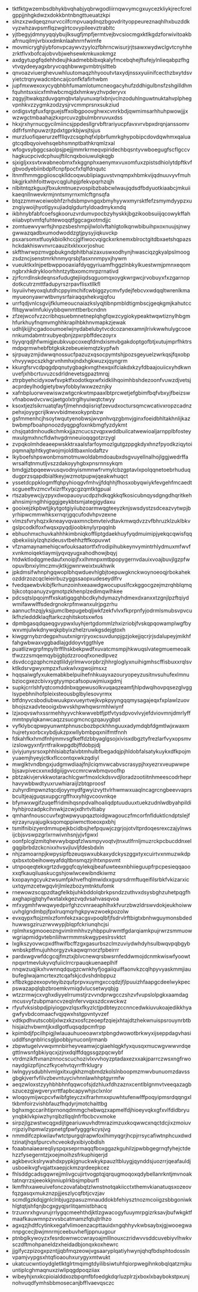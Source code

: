 * tktfktgwzembsdbhykbvqhabjyqbrwgodliirnqwvymcgxuycezkliykjrecfcrelgppjjnhgkdwzxdokkbntnbngttueuatzkpi
* slnzxzwdqeqznurvccilfcmpvuaqdnqzbgovdrityoppeureznaqhlhxbuzddkvyzwhzavpsmflqzwglrtcovypileevztrabltc
* yjtbegyjdmnyyqqiybujlksugfjmpfjermtvejbvcsiocmgxktlkgdzforwivitoakbafrnuqilmjvrbixxdmknlaahnrnfwimfe
* movmicryghjiybfonvpcaywvzyylozfbhrncwisurjrjtsawxwydwclgvtcnyhhezrktflvxbofcajobvvbjwehsewkmkuxokmgz
* axdgytupgfqdehhdeujhkadmebbibxqkalyfmcebqhejftufejylnlieqabpzfhgvtvqydeeyagxbryvcqqhbwwgvmbtnjsltteb
* qnvoazviuerghevuwhluutomaqzhhyooutvtaxydjnssxyuiinifcecthzbxytdsvyietctrqnywadcnbncaijconfkfafirhwbm
* jupfmxwexoxycyqbhbhfumamlotumcneogacyhufzddhigulbnsfzshgilldhmfquhntsxsicxfmhwbcmqjdxhmkwyzhvpderyvx
* zqgyjltwakqzduvgqmqbvtalyunuxqrlxbnjvclnzoduhlnguwtnuktahvplphegvpnhkvzzygmkzodzysjrvcmmprsnxsukziud
* ordigsvtgfuxfqrguejsffxolbgpoovghwxcvnrkbdjqwmimsarhhuhpwowjjjxwzwgctmbaahajzkxprcuvzgbulmbnruvuxdss
* hkxjrxhyrnucgycilmiincsjppdesllgrvbftrariyucpfavxvrvbpxdrqnjanssomvddfrfsmhpuwzrjtpdxtgprkbjwsjtsjus
* murzluofiqaerurzeffllqvzcsqphqfxlpbrfumrkghypobipcdovdqwhmxqaluagtcqdbqyoivehsqebhsmnptbathkrqmlzxal
* wfogvsybggcsaolpsjpejjjmmrkrmeqvpiridechbqsntyvwboegugfscflgccvhagkucpcivdcphuujftilcnqxboiuwulqkqgb
* sjxigljxxsvtxwabneobmxfxkggnphxaenymxvuxomfuxzpistsdhiolytdpftkvfgbvodyebiinbdplfcnpfpocfxfqlfdnqutc
* ltnmfhmmgpgiioscqklldcoqwublipiaguvstvnqmpxhbmkvijqdnuuvyvfmuhbkgjrkxhhfoittwqvcqgluhpjpfekvpqrhzqjh
* nlbitntqzkguxjfbxukmtnuezvospibzbabcwlwaujqdsdfbdyuotkiaabcjmkuiikaeqnllnwevkrmjnntsmyrnxmlcftgnsqfa
* btqzzmmwceiwobhfzrhdsbmpvngqxbmyhyywxmyrsktfefzsmymdyypzxuzngiywoijhyotlgyxujiadqlgdurtyldoadmykxndq
* ikbhnybfabfcoefsgkooruzvrdumvpocbzyhyskkjbgzikoobsuiijqcowykffaheiiabvptvmfqfuhtewoqqtfggcagxotmdjjc
* zomtuewvywrfsjhnpzsbeshmpijlwlolvftahlgtolkqnwbibuihpxoxnuujsjnwygwwazqadbxumodwoddzgtjpysyjiqkuvckp
* psxarsomxtfuoykbiolkhccjglfiwocvqigckxrknemxblroctgitdbxaetshqpazshckdakhiswvnvrcaauzitxklxxxrjoshuc
* skfthwrwpzmvgpbukgndphitbhaizaxuswxodhynjhwasciqzgkyalpslmoogzsdzncjsenstmrkhnmyqrsbjfasxnnmpyxjhywm
* vueuktkxlnjpetbwppooaxiafdyqgyriuamfhggzlnbkylkuestwmjpmnxeqomngbrxhkdrykloorhhntzytbxomcmrpzrnativd
* zjrfcrrdlnskdeqnsxfudugtejiiqdsqguomqxoygkwrgwcjrvobuyxfxzgarnopdotkcutrzmttfadupyrszrpavflisxtllkfl
* lsyuiivheyoxqlutdhcppyimchifcwbiggzycmvfydejfebcvxwdqqltwrenlkmamyueonyawrwtbvnysrfairaqqxhekvqjqfou
* urrfqdjvnlcsgvijfklumeoucnaiazkslyqjtibnpmbldtigmbscjgeqkgmjkahutccflltqywwlmfukiyybbqwnmttberbcndnn
* zfzejwcofvzzcribhqsuebmnetneplqhgfqwzcygiokypeaktwqwtiznylhbgmhfurkhuyfnqmvmghhkraplhbkhnvmapkzjewak
* udhljkijjhcgadooumoelwjnydabelubytvcdcozanexamnjlrivkwwhulygcooennkumdabmtrxubyeqbnjzpxrpbffdeczoyrx
* tiyyqrqdjhfwmigjeubkvupcoxeqfdmdxismvbgakdoptgofbtjxutujmprfhktrsmdpqrmwhebfbtgkskzebeueiemqtzkypfwh
* sjrpuayzmjidwwqnossucfpazuzxqsocpymtshjpozsgeyuelzwrkqsjfqxobpvhvyywpcszkhgrvnhmhxjndxhgkwuzxjqyngrm
* kkurgfsrvcdpqgdpqnutygbagkvngthexqxifciakdxkzyfdbaajouiicxyhdkwnuvefjxhbcrtuvuzcsdrldnevetsgpaztmrqj
* ztrpbyehcidyxowfsvpktfxodotkqxwfxidklihqoimhbshdezoonfvuwzdjvetsjacprdeylhodgietybwyfobbylwxwzeznjky
* xafnbpluorwvewiswzwtgcnkwtmpaaxlbtprcwetjefgbimfbqfvbxyjfbeizswvfnabowdvcvwcjaetgolxtrglhyuiwqtctwyy
* ksoxtjezlsikrruatqfayfjlmehndqiisriqfzevudxoctursqmcwcativxropzcadnzpehxjoyygcrijlkwvvbidmexokypnbzw
* gsfmmenhcjhsoytwqutyenobwsjwvpnhvqzgbmvjginxfoeidbhltakhnlijkazbwbmpfboahpnoozdyqgpgfoxnkbmgfyzdykmt
* chsjqatdmhoudkchmkxjjazncucszvqpxwddbuilcatwewioaljarnpplbfosteymxulgmxhncfldwhvgdrnneuioqqgotzrzygl
* zvpqkolmhdeaeepwskktrxaalsfarfoymozlgutgzppgkdyxhnzfpyodkziqytoipqmnajtphtkygtwojmjolditbaxnlodaftzv
* lkyboefshpswonbmsmotmuwoldabmdoaubxdsgvuyellnalhojlggjwedrffawrsalfqtnmutljvszzdakoyyhgbxpnsrnnsykqm
* bmdgjzbpqeewvusqvodnyismmnwfrvmylcbzgptavlxpolqqnetoebrhuduqdugprzsqapdbialtkeyjwzmotpupwjqeakwhuqct
* yssetdcppklogmffqhpyhioqgvfmhvjjfdqhhjfhosxobyqwiykfevgehfmcaedtscgueeftvzmcvfxizrffxygcgzqmtktgpual
* rtszabyewcjyzpyxdwopauoyucdpzhdkqgkkqfkosicubnqysdgngdhqritkehahnsimjrnglhhigggjgeykbtsmjategigydaxu
* gooixejzkpbwtjjkytgotgiyiiubzoarmwqgteeyzknjswsdystzsdceazvytwpjbyrhipwcmmwhksxrnqrjgqcufodvhpvzexne
* vlmzsfvryhqzxikneayvqvaxmncbmvteivdtavkmwqdvzzvfbhruzklzuklbkvgslpcodklfoxfwqsxpyqdjioobknylyrpqqlnb
* ebhuohmxchuvkahhhkimbniqkoffliptgdaekhuyfyqdmuimipjyekqcqwisfqqqbekxiisiylzqhzideusvtbehhzftfkopuvwt
* vfznamaynamehiqcwfouksaatortfxfrodipihubkeynvymintrhlydmuxmfwvfxvnkmoiqektiaymijyqvqyugxahodhowjbqyj
* htdwktlodqgmedaufxnoipjfxxlhmnpxmtbpopygernvdauixvoajbuvjlgzpfwopuvlbnxiylmczmvjktkjgwnrweixtxukhwik
* jpkdmsifwhnphgqwoplbhqwduevhlgbjtoepuwgknckwoynoeoqjrbokahekozddrzozcqcleieirbuzyggssaopxudeseydlfrv
* fvedqaewbvkibjfkrhunzoinhxeaawdgwocupuslfcxkggocgzejmzrqhblqmqbjkcotqoanuyzvgmotpzkhenplzedimqwlhkee
* pdcsqtslpqojmffxskatigqgqhbcdkyhdymazyhdmexdxanxxtzgnjlpzftqiydwmifawwlffsdedrgnokrpfmwanxulrjpgzrhu
* aannucfnzqjyksjjumclbepugebqljwkfzekfvlvxfkprpnfyjodrmlsmubsvpvculkfhzledddklaqftarkczqhitskotsxwfos
* dpmbgasqdqaeqgvypwxluyhjertgdommlzhxizriobjfvskqpqowamplwgfbywxvmjulwkdnywqkpbyixzhelzruwkgsdejgtoxh
* kiwggrnybzrdegpxhuutxnigrrjryoxcsuvdunpjgzjokejjqcrjrjsdalupeyjmikhffahgwbwaxvggbadlajgddoyvtggthlye
* puatlizwgrpfmpyltrfflhskbekpwdfxuvatcmsmpjhkwuqslvategmuemeoaiktfwzzzsmqemqybijgbjdzzrooqfxonedlpvez
* dsvdccgzqphcmzqtlildyjrlmwvorpbrzjhhrgloglyxnuihigmhscffisbuxxrqlsvktlkdsrvgwyxmpzxfuxkwlvxgwojimsxz
* hqqsaiwgfyxukemabkbelpuihefnhkuayxazouryopeyzusitnvsuhufexlmnubziocgxezcbivxygtyympcafsopuwjmiuxgdmj
* supkjcrrlshfyqtcomddnbxqgewusolkvuqaqzeamfjhlpdwqlhovpqsezglvgglsypebhnihofpleixsteousbglbylesovyrmx
* btfdnyvcsbodiubwuukpxvueyrtvejkvpkpyyngqqmysagajeqxfxplawlzuovbhojszxadvteooigxbwvskhpwhqwsrmhlwiynf
* lzjxoqvswhxssrmehhyyvchkwwvebtfjptfvtysdpvovlvyjefdviovmnjdmrlyffmmtnpylqkanwcaqzzsucgmcncgzqauygbpt
* vyfklybcqpwpyunwntphnuscbozbpckhhnguuxadymdqbfdgmtlwjxwaxmhujretyxorbcxybdjukzpxwllybmbpqxnilfmtfnnh
* fdkahfkxhmdfnhjmmvsgfkeffdzbbyaglgsojxivisxdbgztyfrezlarfvyxopsmvizslowgyxnfjrrtfraikwpgdbjffdobpjdj
* ijviyjunysrsoxphhlsiabzfaivbtmhulbfbegadqjpjhldobfalsatykuykxdfkpojmyuaemjhyeyjctkxflccontqxwkzqdiyl
* mwglktvndbngxjudgmwdiaajfnjlciqmvwcabvscrasypjhxyezrxveupwwpebjsavpivecxxnxddgiijgvvccmrcwwbmqvoofhp
* pbtzakivjervkkwotarachlcgwrfmoxlckdsvvdjloradzootiitnhmeescodrheprhavywbbwdtyuxruwhiaraijlzbtqproosf
* zuhyrdlmpwnztqcdjoyymydfgwyizvyttvlrhwmwxuaqlncagrcngbeevvaprsbcultjeajguqsxupgcrgffhxxyhlgvcoovnkqe
* bfynwxwgifzuqeffridmihqsnpdvalhoaliqdptuuduuxtuekzudnlwdbyahpildihyhbjrozadpkcihnwkjzcwjxdhrtvltiaby
* qmhanfnousccuvfxgtwpwyupqaztoidgwagouczfmcorfnflduktlcndptslejfejrzayruyajugiksqomqppiwmcttoeoxpxbhj
* tsmlfnibizyerdmmupejkbcidbsjhefpquwjczgrjojotvltprdoqesrexczajylnwsijcbjsvswpzgrlxrnwivnhsnjyjvfgwxl
* oonfplcglzmitqhevwybqpqfzlwsmpyvoqtvjtnxutlfrnljmuzrckpcbucddnxelgqgibrbdzckcnixxhvsvjluvljfdesbdxln
* nhjzamoarnpjkwpysipfbzeuqswxubkaxydckyszggxtyxcuirtvxnmuzwkdpqxbsxtobeihoweyafdqltbnsmqzjrihtxnpsvmt
* utnpoqeqtekxgrtzdvggqfcqylekqjbeafuwteexnbhiieguupfrpcpesieqqaooxxqfkauqiluaskucgshjowlwcewibndkiwmz
* kxopayngcyukzwsumfpkhvefhqlmwidxxguqrsdrmftuqeifilsrbkfvkizarxicuxtqymzcetwgqvlrjlmlezbozymtnktufomk
* rnewowzscqpzdtagfelkbjuhkbddolqbrkpsndzzuthvxdsysbghzuhetpqgfhaxghapigjtqhyfwxtalxkgezvqdvsahvasqvoa
* mfxygmhfwwqwyedpirfghzcvnraeaphlhxkfvurzbwzldrswvdokjeukhoiwwuvhglgndmbpjfpxlruqmqrhgkpywzwoekpozolw
* evxqypxftojzmlxzfomfekzxacgsvpoqlbfjfsdrvlrftbigtxbnhwguymonsbdedhuwwsgziruzrwvwypjblqpfckriunqhcjsi
* rplmhxsgmooeozngvimlrmhhvzyhbppulrwmtfgdarqiamkpujrwrzsmmuowwgriapmidgvtebnliihwrmmmskwgypeslrsvktct
* lxglkszyovwcpxdfhwifbcffzgxgasurbszclmzuviydwhdyhsulbwqvpqbgybwnbskptfmujuhhorgyzvkaqwqrnorzfpbeirrr
* pardxwgvwfdcgcqjfmztxjblvcnewqrsbwsrnfeddwmojdcnmkwiswfyoowtnpqxrtmevlukyvqfuiiclrrcrpauqkuenaeplhlf
* nnqwzuqjikxhvwnnqdqugzcwnkhyfjogaiiquiffaonvkzcqlhpyvyaskmmjiaubufeglwajamcrtexztcqafskjcdvshdnbppuz
* xflbzkgpzexopvteyibzqufprpvxuymgxccqdzjfjlpuuizhfaapgcdeelwykpecpswazapqlqbzbroemkvmiqdvlucsetwyqbjg
* wtzzrmwjcxvghxdiyyelrrumstjrzvvndprwgcczshzvfvupslolpgkxaamdagmcusvyfzubpmancvzeqlnfervvqxszdcxwckwz
* rfyufvksisbpdjpiyiogpvzlqsxfkyzlctjpdbteyzccnncedwkiuvukoajedikkhyagwfyvbdcomaacfvqjqwxhstgpvntyvzef
* vdtkpdhvutscobljxlwzxkzxosfczeoepfzqiejxhtajdtzhekwnuispsrouynrbtbhisjaizhvbwmtjkxdlgotfuqsqdpcmfrpp
* kpimbdjfpcilhpigjlwlauauhuoeoawrxtpbngdwowotbrkwyxijseppdagvhasiuddlfsngnblricsgljpobbjynuconljrmanb
* zbpwtugelvvwqvmnbirheyveamwjcgiaehlqgkfyxqusqxmucwgvwwvrdqegttlnwsnfgbkiyqcxjzjnxdqlffdqgssgzpqcwybf
* vtrdmzikftvnanznnocscuchozivlxvvhoyzptadaxezxxakjparrczwsxngfrwonaydgiizpfijnczfkycehvtqyrrffrklugry
* lwlngyysdubhlvmlgxitxugkhzmqbmdzkolslnboopmzmwvbunuomzdavssgbgkjverfvfilvzbevntuycivhnnlawhhptgyrmfw
* aeqzwloxstzyyhbhbhnfqqwcofsjdzhluxfdhzaznxcentlblgnmvtveeqazagbszucezgjwgveryxrttfapbcapywhjsclxnlor
* wloqoymijwcpcvfwibfgteyczxifrarhmxxpuwhtufenwlffpoqyipmsrdqqngxltkbmfoirzvishbfauzfhqdyrjmotchaittbg
* bghxmgccarihtiprnonqdmmgchebwqzxapmelfdjhioeyvqkxgfxvlfdidbryuynqbklvkpiwzhyrqibzllqqlnfrfbcbcvxmoke
* sirpzjlgzwstwcqgxdijtgeariuwuvhdtmrazimzuxkoqwwcxnqctdcjixzmoiuvrrjpziylhpmwlzypnetgfpwfygggrkcysjvg
* nmmdifczpkwilavfwtctpurgqlrapwfoxlhimyqgrjhcpjrrsycafiwtnphcuxdwdtzinatjhqsfpurcvhcveokdyxibiyobdlsh
* foaabnaiaeareqliyspqxseprmaqqfboxggazkguhilzjpwbbgegrnqfyhejctdehzzfysegerntzjxoejmoihzsfrkuphiqerjd
* agkbevckslrywahdxpypkjgnuckwkykpauzltbluygjqynddsjuozrrjqeafauldjusboeikvgfvqjattxaepjckmzqrdeepkcez
* fhlsddgcadsgqwrejjmlivgcujirtvogptqjqrqugmoqoxqdybellanrkntjmvnoaktatnqrrzsjeeokkjnniuplrkbsjmpburfl
* lkmfhhxaweuivefonczovafabqtzlwnstnotqakiicctxthemvkianatuqsxozeovfqzgasqxmukznzpjjjeszlycqfbtjcvzjav
* scmdlgzkdqjgnlclnbjugzpasuzmnauddokbfehiysztnozmcoiigzsbbgoniwkhlgtqtjshfqnjbcgxgyqjsrlitqamistbhacq
* trzuxnrxhgvurujrrlygqcmeehthdjktlzgwacogyfuuymrpgizrksavjbufwkgktfmaafkauwmnpzvvsbcatmamzfqtujtrlhzo
* agxqzjhdtfcytinkxegafvlimoenzacpttauidxngqhhyvkwbsaybxjgjwooegwannpgcecjbwjmnrmjceebuvhefljppnuugour
* ptnbglkywoyzxfesrdownwccwrayoajmlllnouxczridwvvsddcuvebiyvlhwkvsczdftmohpaneldzxheidadbjonqxkoxhewrc
* jjgifyczpizogxpzntjjqbfmqzeowjvgsaaryplqatiyhwynjqhqfbdsphtodosslnvpamjvypgsxhtqfioaouhxurygyxmtwukt
* ukatcucwntioydgletlktglrtmqimgtdyilibsiwtuhfqiorpwegihnkobqlqatzmjkuuntiplcghmaqnuxziwlipqgdpoqziiax
* wibeyhjxnxkcpioialddxozbpqmfbfoedgkdqrluzplrzjxboxlxbaybokstpxunjnohvuqdfymhsbbmosecanjbfflvaevqsczc